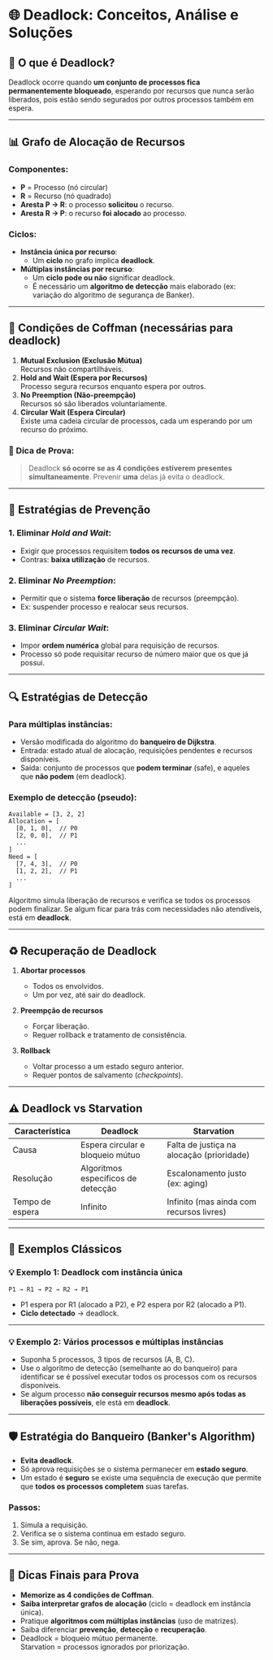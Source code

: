 
# 🌐 Deadlock: Conceitos, Análise e Soluções

## 🧠 O que é Deadlock?

Deadlock ocorre quando **um conjunto de processos fica permanentemente bloqueado**, esperando por recursos que nunca serão liberados, pois estão sendo segurados por outros processos também em espera.

---

## 📊 Grafo de Alocação de Recursos

### Componentes:

- **P** = Processo (nó circular)
- **R** = Recurso (nó quadrado)
- **Aresta P → R**: o processo **solicitou** o recurso.
- **Aresta R → P**: o recurso **foi alocado** ao processo.

### Ciclos:

- **Instância única por recurso**:
  - Um **ciclo** no grafo implica **deadlock**.
- **Múltiplas instâncias por recurso**:
  - Um **ciclo pode ou não** significar deadlock.
  - É necessário um **algoritmo de detecção** mais elaborado (ex: variação do algoritmo de segurança de Banker).

---

## 🧱 Condições de Coffman (necessárias para deadlock)

1. **Mutual Exclusion (Exclusão Mútua)**  
   Recursos não compartilháveis.
2. **Hold and Wait (Espera por Recursos)**  
   Processo segura recursos enquanto espera por outros.
3. **No Preemption (Não-preempção)**  
   Recursos só são liberados voluntariamente.
4. **Circular Wait (Espera Circular)**  
   Existe uma cadeia circular de processos, cada um esperando por um recurso do próximo.

### 🎯 Dica de Prova:
> Deadlock **só ocorre se as 4 condições estiverem presentes simultaneamente**. Prevenir **uma** delas já evita o deadlock.

---

## 🚫 Estratégias de Prevenção

### 1. Eliminar *Hold and Wait*:
- Exigir que processos requisitem **todos os recursos de uma vez**.
- Contras: **baixa utilização** de recursos.

### 2. Eliminar *No Preemption*:
- Permitir que o sistema **force liberação** de recursos (preempção).
- Ex: suspender processo e realocar seus recursos.

### 3. Eliminar *Circular Wait*:
- Impor **ordem numérica** global para requisição de recursos.
- Processo só pode requisitar recurso de número maior que os que já possui.

---

## 🔍 Estratégias de Detecção

### Para múltiplas instâncias:
- Versão modificada do algoritmo do **banqueiro de Dijkstra**.
- Entrada: estado atual de alocação, requisições pendentes e recursos disponíveis.
- Saída: conjunto de processos que **podem terminar** (safe), e aqueles que **não podem** (em deadlock).

### Exemplo de detecção (pseudo):

```plaintext
Available = [3, 2, 2]
Allocation = [
  [0, 1, 0],  // P0
  [2, 0, 0],  // P1
  ...
]
Need = [
  [7, 4, 3],  // P0
  [1, 2, 2],  // P1
  ...
]
```

Algoritmo simula liberação de recursos e verifica se todos os processos podem finalizar. Se algum ficar para trás com necessidades não atendíveis, está em **deadlock**.

---

## ♻️ Recuperação de Deadlock

1. **Abortar processos**
   - Todos os envolvidos.
   - Um por vez, até sair do deadlock.

2. **Preempção de recursos**
   - Forçar liberação.
   - Requer rollback e tratamento de consistência.

3. **Rollback**
   - Voltar processo a um estado seguro anterior.
   - Requer pontos de salvamento (*checkpoints*).

---

## ⚠️ Deadlock vs Starvation

| Característica       | Deadlock                               | Starvation                              |
|----------------------|-----------------------------------------|------------------------------------------|
| Causa                | Espera circular e bloqueio mútuo       | Falta de justiça na alocação (prioridade) |
| Resolução            | Algoritmos específicos de detecção     | Escalonamento justo (ex: aging)           |
| Tempo de espera      | Infinito                               | Infinito (mas ainda com recursos livres)  |

---

## 🧪 Exemplos Clássicos

### 💡 Exemplo 1: Deadlock com instância única

```plaintext
P1 → R1 → P2 → R2 → P1
```

- P1 espera por R1 (alocado a P2), e P2 espera por R2 (alocado a P1).
- **Ciclo detectado** → deadlock.

---

### 💡 Exemplo 2: Vários processos e múltiplas instâncias

- Suponha 5 processos, 3 tipos de recursos (A, B, C).
- Use o algoritmo de detecção (semelhante ao do banqueiro) para identificar se é possível executar todos os processos com os recursos disponíveis.
- Se algum processo **não conseguir recursos mesmo após todas as liberações possíveis**, ele está em **deadlock**.

---

## 🛡️ Estratégia do Banqueiro (Banker's Algorithm)

- **Evita deadlock**.
- Só aprova requisições se o sistema permanecer em **estado seguro**.
- Um estado é **seguro** se existe uma sequência de execução que permite que **todos os processos completem** suas tarefas.

### Passos:
1. Simula a requisição.
2. Verifica se o sistema continua em estado seguro.
3. Se sim, aprova. Se não, nega.

---

## 📝 Dicas Finais para Prova

- **Memorize as 4 condições de Coffman**.
- **Saiba interpretar grafos de alocação** (ciclo = deadlock em instância única).
- Pratique **algoritmos com múltiplas instâncias** (uso de matrizes).
- Saiba diferenciar **prevenção**, **detecção** e **recuperação**.
- Deadlock = bloqueio mútuo permanente.  
  Starvation = processos ignorados por priorização.

